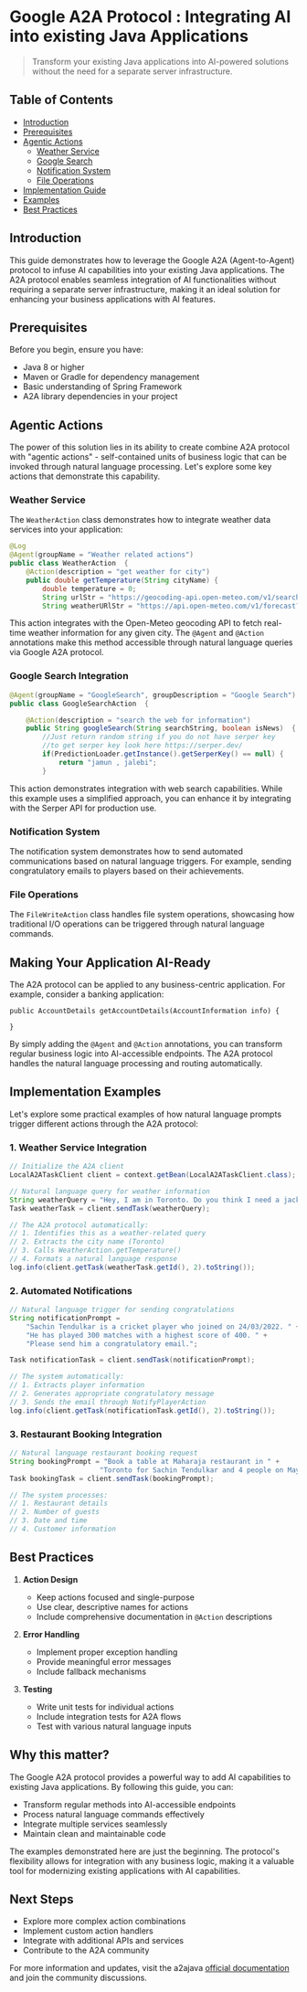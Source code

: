 # Google A2A Protocol : Integrating AI into existing Java Applications 

> Transform your existing Java applications into AI-powered solutions without the need for a separate server infrastructure.

## Table of Contents
- [Introduction](#introduction)
- [Prerequisites](#prerequisites)
- [Agentic Actions](#agentic-actions)
  - [Weather Service](#weather-service)
  - [Google Search](#google-search)
  - [Notification System](#notification-system)
  - [File Operations](#file-operations)
- [Implementation Guide](#implementation-guide)
- [Examples](#examples)
- [Best Practices](#best-practices)

## Introduction

This guide demonstrates how to leverage the Google A2A (Agent-to-Agent) protocol to infuse AI capabilities into your existing Java applications. The A2A protocol enables seamless integration of AI functionalities without requiring a separate server infrastructure, making it an ideal solution for enhancing your business applications with AI features.

## Prerequisites

Before you begin, ensure you have:
- Java 8 or higher
- Maven or Gradle for dependency management
- Basic understanding of Spring Framework
- A2A library dependencies in your project

## Agentic Actions

The power of this solution lies in its ability to create combine  A2A protocol  with "agentic actions" - self-contained units of business logic that can be invoked through natural language processing. Let's explore some key actions that demonstrate this capability.

### Weather Service

The `WeatherAction` class demonstrates how to integrate weather data services into your application:

```java
@Log
@Agent(groupName = "Weather related actions")
public class WeatherAction  {
    @Action(description = "get weather for city")
    public double getTemperature(String cityName) {
        double temperature = 0;
        String urlStr = "https://geocoding-api.open-meteo.com/v1/search?name="+cityName+"&count=1&language=en&format=json";
        String weatherURlStr = "https://api.open-meteo.com/v1/forecast?latitude=";
```

This action integrates with the Open-Meteo geocoding API to fetch real-time weather information for any given city. The `@Agent` and `@Action` annotations make this method accessible through natural language queries via Google A2A protocol.

### Google Search Integration
```java
@Agent(groupName = "GoogleSearch", groupDescription = "Google Search")
public class GoogleSearchAction  {

    @Action(description = "search the web for information")
    public String googleSearch(String searchString, boolean isNews)  {
        //Just return random string if you do not have serper key
        //to get serper key look here https://serper.dev/
        if(PredictionLoader.getInstance().getSerperKey() == null) {
            return "jamun , jalebi";
        }
```
This action demonstrates integration with web search capabilities. While this example uses a simplified approach, you can enhance it by integrating with the Serper API for production use.

### Notification System

The notification system demonstrates how to send automated communications based on natural language triggers. For example, sending congratulatory emails to players based on their achievements.

### File Operations

The `FileWriteAction` class handles file system operations, showcasing how traditional I/O operations can be triggered through natural language commands.

## Making Your Application AI-Ready

The A2A protocol can be applied to any business-centric application. For example, consider a banking application:

```
public AccountDetails getAccountDetails(AccountInformation info) {

}
``` 

By simply adding the `@Agent` and `@Action` annotations, you can transform regular business logic into AI-accessible endpoints. The A2A protocol handles the natural language processing and routing automatically.

## Implementation Examples

Let's explore some practical examples of how natural language prompts trigger different actions through the A2A protocol:

### 1. Weather Service Integration

```java
// Initialize the A2A client
LocalA2ATaskClient client = context.getBean(LocalA2ATaskClient.class);

// Natural language query for weather information
String weatherQuery = "Hey, I am in Toronto. Do you think I need a jacket today?";
Task weatherTask = client.sendTask(weatherQuery);

// The A2A protocol automatically:
// 1. Identifies this as a weather-related query
// 2. Extracts the city name (Toronto)
// 3. Calls WeatherAction.getTemperature()
// 4. Formats a natural language response
log.info(client.getTask(weatherTask.getId(), 2).toString());
```

### 2. Automated Notifications

```java
// Natural language trigger for sending congratulations
String notificationPrompt = 
    "Sachin Tendulkar is a cricket player who joined on 24/03/2022. " +
    "He has played 300 matches with a highest score of 400. " +
    "Please send him a congratulatory email.";

Task notificationTask = client.sendTask(notificationPrompt);

// The system automatically:
// 1. Extracts player information
// 2. Generates appropriate congratulatory message
// 3. Sends the email through NotifyPlayerAction
log.info(client.getTask(notificationTask.getId(), 2).toString());
```

### 3. Restaurant Booking Integration

```java
// Natural language restaurant booking request
String bookingPrompt = "Book a table at Maharaja restaurant in " +
                      "Toronto for Sachin Tendulkar and 4 people on May 12th";
Task bookingTask = client.sendTask(bookingPrompt);

// The system processes:
// 1. Restaurant details
// 2. Number of guests
// 3. Date and time
// 4. Customer information
```

## Best Practices

1. **Action Design**
   - Keep actions focused and single-purpose
   - Use clear, descriptive names for actions
   - Include comprehensive documentation in `@Action` descriptions

2. **Error Handling**
   - Implement proper exception handling
   - Provide meaningful error messages
   - Include fallback mechanisms

3. **Testing**
   - Write unit tests for individual actions
   - Include integration tests for A2A flows
   - Test with various natural language inputs

## Why this matter?

The Google A2A protocol provides a powerful way to add AI capabilities to existing Java applications. By following this guide, you can:

- Transform regular methods into AI-accessible endpoints
- Process natural language commands effectively
- Integrate multiple services seamlessly
- Maintain clean and maintainable code

The examples demonstrated here are just the beginning. The protocol's flexibility allows for integration with any business logic, making it a valuable tool for modernizing existing applications with AI capabilities.

## Next Steps

- Explore more complex action combinations
- Implement custom action handlers
- Integrate with additional APIs and services
- Contribute to the A2A community

For more information and updates, visit the a2ajava [official documentation](https://github.com/vishalmysore/a2ajava) and join the community discussions.



